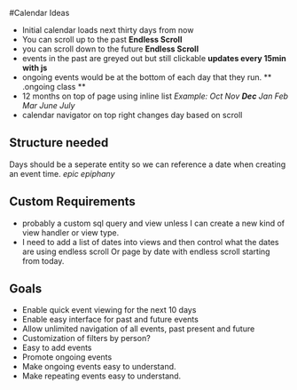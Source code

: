 #Calendar Ideas

* Initial calendar loads next thirty days from now
* You can scroll up to the past **Endless Scroll**
* you can scroll down to the future **Endless Scroll**
* events in the past are greyed out but still clickable **updates every 15min with js**
* ongoing events would be at the bottom of each day that they run.  ** .ongoing class **
* 12 months on top of page using inline list *Example: Oct Nov **Dec** Jan Feb Mar June July*
* calendar navigator on top right changes day based on scroll


## Structure needed

Days should be a seperate entity so we can reference a date when creating an event time. *epic epiphany*

## Custom Requirements
* probably a custom sql query and view unless I can create a new kind of view handler or  view type.
* I need to add a list of dates into views and then control what the dates are using endless scroll
Or page by date with endless scroll starting from today.

## Goals

* Enable quick event viewing for the next 10 days
* Enable easy interface for past and future events
* Allow unlimited navigation of all events, past present and future
* Customization of filters by person?
* Easy to add events
* Promote ongoing events
* Make ongoing events easy to understand.
* Make repeating events easy to understand.
